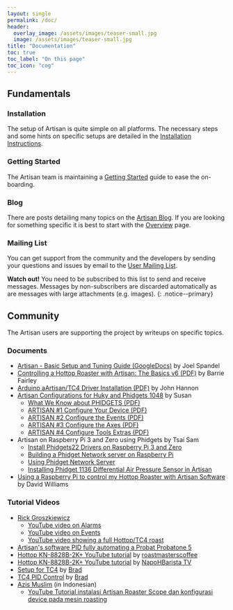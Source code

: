 ```yaml
---
layout: single
permalink: /doc/
header:
  overlay_image: /assets/images/teaser-small.jpg
  image: /assets/images/teaser-small.jpg
title: "Documentation"
toc: true
toc_label: "On this page"
toc_icon: "cog"
---
```



## Fundamentals

### Installation

The setup of Artisan is quite simple on all platforms. The necessary steps and some hints on specific setups are detailed in the [Installation Instructions](https://github.com/artisan-roaster-scope/artisan/blob/master/wiki/Installation.md).

### Getting Started

The Artisan team is maintaining a [Getting Started](http://bit.ly/ArtisanGetStarted) guide to ease the on-boarding.

### Blog

There are posts detailing many topics on the [Artisan Blog](http://artisan-roasterscope.blogspot.de/). If you are looking for something specific it is best to start with the [Overview](https://artisan-roasterscope.blogspot.de/p/contents.html) page.

### Mailing List

You can get support from the community and the developers by sending your questions and issues by email to the [User Mailing List](https://mailman.ghostdub.de/mailman/listinfo/artisan-user).

**Watch out!** 
You need to be subscribed to this list to send and receive messages. Messages by non-subscribers are discarded automatically as are messages with large attachments (e.g. images).
{: .notice--primary}

## Community

The Artisan users are supporting the project by writeups on specific topics.


### Documents

* [Artisan - Basic Setup and Tuning Guide (GoogleDocs)](https://docs.google.com/document/d/1eGtztr56t3GFYafTaMvQUDU3YQXK5nOFNcECM-q_WQ8/edit) by Joel Spandel
* [Controlling a Hottop Roaster with Artisan: The Basics v6 (PDF)](https://drive.google.com/file/d/0B4HTX5wS3NB2ZGxsTU4tbmtVUmM/edit?usp=sharing) by Barrie Fairley
* [Arduino aArtisan/TC4 Driver Installation (PDF)](https://drive.google.com/file/d/0B4HTX5wS3NB2SlRQa1ozNnZ4Uk0/edit?usp=sharing) by John Hannon
* [Artisan Configurations for Huky and Phidgets 1048](https://drive.google.com/folderview?id=0B4HTX5wS3NB2TFVid0h2TGxBWG8&usp=sharing)  by Susan
  -  [What We Know about PHIDGETS (PDF)](https://drive.google.com/file/d/0B4HTX5wS3NB2OWd4bmtMNVpQSWc/view?usp=sharing)
  - [ARTISAN #1 Configure Your Device (PDF)](https://drive.google.com/file/d/0B4HTX5wS3NB2MnRyQ1Z2NmdBWTg/view?usp=sharing)
  - [ARTISAN #2 Configure the Events (PDF)](https://drive.google.com/file/d/0B4HTX5wS3NB2cnNaMDVFbmZqVVk/view?usp=sharing)
  - [ARTISAN #3 Configure the Axes (PDF)](https://drive.google.com/file/d/0B4HTX5wS3NB2X3h4MjE4X3Z3RFE/view?usp=sharing)
  - [ARTISAN #4 Configure Tools Extras (PDF)](https://drive.google.com/file/d/0B4HTX5wS3NB2SmZua2VSd2FjZFE/view?usp=sharing)
* Artisan on Raspberry Pi 3 and Zero using Phidgets by Tsai Sam
  - [Install Phidgets22 Drivers on Raspberry Pi 3 and Zero](https://wbcoffee.blogspot.de/2018/03/install-phidgets22-drivers-on-raspberry.html)
  - [Building a Phidget Network server on Raspberry Pi](https://wbcoffee.blogspot.tw/2018/03/building-phidgets-network-server-on.html)
  - [Using Phidget Network Server](https://wbcoffee.blogspot.tw/2018/03/using-phidgets-network-server.html)
  - [Installing Phidget 1136 Differential Air Pressure Sensor in Artisan](https://wbcoffee.blogspot.com/2018/04/installing-phidget-1136-differential.html)
*  [Using a Raspberry Pi to control my Hottop Roaster with Artisan Software](https://dew-itwebservices.com.au/using-a-raspberry-pi-to-control-my-hottop-roaster-with-artisan-software/) by David Williams


### Tutorial Videos

  * [Rick Groszkiewicz](https://www.youtube.com/channel/UCrLDJbbG8c6fO1KXjbDTllw)
    - [YouTube video on Alarms](https://www.youtube.com/watch?v=KLnb8lZwHjE)
    - [YouTube video on Events](https://www.youtube.com/watch?v=614R8i-EoHI)
    - [YouTube video showing a full Hottop/TC4 roast](https://www.youtube.com/watch?v=mE2qdb4qGrc)
  * [Artisan's software PID fully automating a Probat Probatone 5](https://vimeo.com/193018671)
  * [Hottop KN-8828B-2K+ YouTube tutorial](https://www.youtube.com/watch?v=glyE_6vv-Lo&t=110s) by [roastmasterscoffee](https://www.youtube.com/channel/UCsba_bXJQbqFX06X5xP_7ug)
  * [Hottop KN-8828B-2K+ YouTube tutorial](https://www.youtube.com/watch?v=T0If1ZbxjOI&t=310s) by [NapoHBarista TV](https://www.youtube.com/channel/UC-k4iHzxb8xrLZ2NSlUo8hg)
  * [Setup for TC4](https://www.youtube.com/watch?v=0-Co-pXF2NM) by [Brad](https://www.youtube.com/channel/UCxcEts9cSvi29QrXyt3qvsQ)
  * [TC4 PID Control](https://www.youtube.com/watch?v=ykuUCXhGAC4) by [Brad](https://www.youtube.com/channel/UCxcEts9cSvi29QrXyt3qvsQ)
  * [Azis Muslim](https://www.youtube.com/channel/UC8PQskLA6lHik9_W_Js_OCg) (in Indonesian)
    - [YouTube Tutorial instalasi Artisan Roaster Scope dan konfigurasi device pada mesin roasting](https://www.youtube.com/watch?v=DRUXTT6NLm4)


